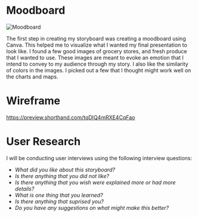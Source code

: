 # Moodboard
![Moodboard](https://user-images.githubusercontent.com/13319538/193477646-ac580e73-b67b-4a0e-9ba8-bce422c16c0a.png)

The first step in creating my storyboard was creating a moodboard using Canva. This helped me to visualize what I wanted my final presentation to look like. I found a few good images of grocery stores, and fresh produce that I wanted to use. These images are meant to evoke an emotion that I intend to convey to my audience through my story. I also like the similarity of colors in the images. I picked out a few that I thought might work well on the charts and maps.

# Wireframe
https://preview.shorthand.com/tqDIQ4mRXE4CqFao

# User Research
I will be conducting user interviews using the following interview questions:

- *What did you like about this storyboard?*
- *Is there anything that you did not like?*
- *Is there anything that you wish were explained more or had more details?*
- *What is one thing that you learned?*
- *Is there anything that suprised you?*
- *Do you have any suggestions on what might make this better?*
